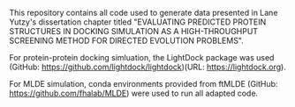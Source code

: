 This repository contains all code used to generate data presented in Lane Yutzy's dissertation chapter titled "EVALUATING PREDICTED PROTEIN STRUCTURES IN DOCKING SIMULATION AS A HIGH-THROUGHPUT SCREENING METHOD FOR DIRECTED EVOLUTION PROBLEMS".

For protein-protein docking simluation, the LightDock package was used (GitHub: https://github.com/lightdock/lightdock)(URL: https://lightdock.org).

For MLDE simulation, conda environments provided from ftMLDE (GitHub: https://github.com/fhalab/MLDE) were used to run all adapted code. 
